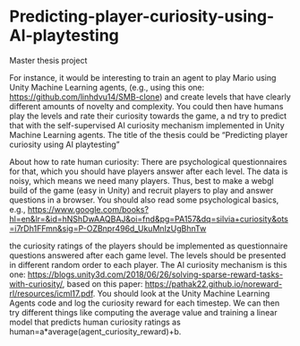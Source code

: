 # Predicting-player-curiosity-using-AI-playtesting
Master thesis project


For instance, it would be interesting to train an agent to play Mario using Unity Machine Learning agents,
(e.g., using this one: https://github.com/linhdvu14/SMB-clone) and create levels that have clearly different amounts of novelty and complexity. 
You could then have humans play the levels and rate their curiosity towards the game, a
nd try to predict that with the self-supervised AI curiosity mechanism implemented in Unity Machine Learning agents.
The title of the thesis could be “Predicting player curiosity using AI playtesting”


About how to rate human curiosity: There are psychological questionnaires for that, which you should have players answer after each level. The data is noisy, which means we need many players. Thus, best to make a webgl build of the game (easy in Unity) and recruit players to play and answer questions in a browser. You should also read some psychological basics, e.g., https://www.google.com/books?hl=en&lr=&id=hNShDwAAQBAJ&oi=fnd&pg=PA157&dq=silvia+curiosity&ots=i7rDh1FFmn&sig=P-OZBnpr496d_UkuMnIzUgBhnTw

the curiosity ratings of the players should be implemented as questionnaire questions answered after each game level. The levels should be presented in different random order to each player. The AI curiosity mechanism is this one: https://blogs.unity3d.com/2018/06/26/solving-sparse-reward-tasks-with-curiosity/, based on this paper: https://pathak22.github.io/noreward-rl/resources/icml17.pdf. You should look at the Unity Machine Learning Agents code and log the curiosity reward for each timestep. We can then try different things like computing the average value and training a linear model that predicts human curiosity ratings as human=a*average(agent_curiosity_reward)+b.


